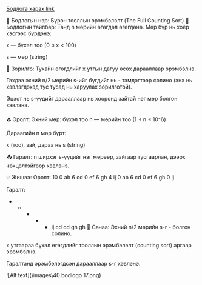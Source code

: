 <a href="https://www.hackerrank.com/challenges/countingsort4/problem?isFullScreen=true">Бодлога харах link</a>

🔢 Бодлогын нэр: Бүрэн тооллын эрэмбэлэлт (The Full Counting Sort)
📘 Бодлогын тайлбар:
Танд n мөрийн өгөгдөл өгөгдөнө. Мөр бүр нь хоёр хэсгээс бүрдэнэ:

x — бүхэл тоо (0 ≤ x < 100)

s — мөр (string)

🎯 Зорилго:
Тухайн өгөгдлийг x утгын дагуу өсөх дарааллаар эрэмбэлнэ.

Гэхдээ эхний n/2 мөрийн s-ийг бүгдийг нь - тэмдэгтээр солино (энэ нь хэвлэгдэхэд тус тусад нь харуулах зорилготой).

Эцэст нь s-үүдийг дарааллаар нь хооронд зайтай нэг мөр болгон хэвлэнэ.

⛳ Оролт:
Эхний мөр: бүхэл тоо n — мөрийн тоо (1 ≤ n ≤ 10^6)

Дараагийн n мөр бүрт:

x (тоо), зай, дараа нь s (string)

📤 Гаралт:
n ширхэг s-үүдийг нэг мөрөөр, зайгаар тусгаарлан, дээрх нөхцөлтэйгөөр хэвлэнэ.

💡 Жишээ:
Оролт:
10
0 ab
6 cd
0 ef
6 gh
4 ij
0 ab
6 cd
0 ef
6 gh
0 ij

Гаралт:
- - - - - ij cd cd gh gh
🧠 Санаа:
Эхний n/2 мөрийн s-г - болгон солино.

x утгаараа бүхэл өгөгдлийг тооллын эрэмбэлэлт (counting sort) аргаар эрэмбэлнэ.

Гаралтанд эрэмбэлэгдсэн дарааллаар s-г хэвлэнэ.

![Alt text](\images\40 bodlogo 17.png)